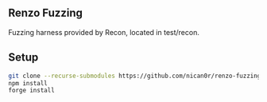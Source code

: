## Renzo Fuzzing

Fuzzing harness provided by Recon, located in test/recon.

## Setup

```bash
git clone --recurse-submodules https://github.com/nican0r/renzo-fuzzing
npm install
forge install
```